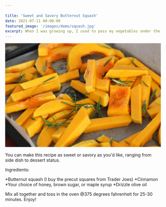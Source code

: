 ```yaml
---

title: 'Sweet and Savory Butternut Squash'
date: 2021-07-11 00:00:00
featured_image: '/images/demo/squash.jpg'
excerpt: When I was growing up, I used to pass my vegetables under the table so my sister could eat them for me (shoutout to Haley). If only my parents had known this kid-friendly recipe, I might have made it past 5’2. 
---
```


![](/images/demo/squash.jpg)

You can make this recipe as sweet or savory as you'd like, ranging from side dish to dessert status.

Ingredients:

*Butternut squash (I buy the precut squares from Trader Joes)
*Cinnamon
*Your choice of honey, brown sugar, or maple syrup 
*Drizzle olive oil

Mix all together and toss in the oven @375 degrees fahrenheit for 25-30 minutes. Enjoy!